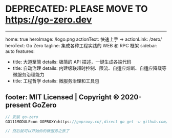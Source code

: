 # DEPRECATED: PLEASE MOVE TO https://go-zero.dev
---
home: true
heroImage: /logo.png
actionText: 快速上手 →
actionLink: /zero/
heroText: Go Zero
tagline: 集成各种工程实践的 WEB 和 RPC 框架
sidebar: auto
features:
- title: 大道至简
  details: 极简的 API 描述，一键生成各端代码
- title: 自动治理
  details: 内建级联超时控制、限流、自适应熔断、自适应降载等微服务治理能力
- title: 工程哲学
  details: 微服务治理和工具包

footer: MIT Licensed | Copyright © 2020-present GoZero
---
```go
// 安装 go-zero
GO111MODULE=on GOPROXY=https://goproxy.cn/,direct go get -u github.com/zeromicro/go-zero

// 然后就可以开始你的微服务之旅了
```

